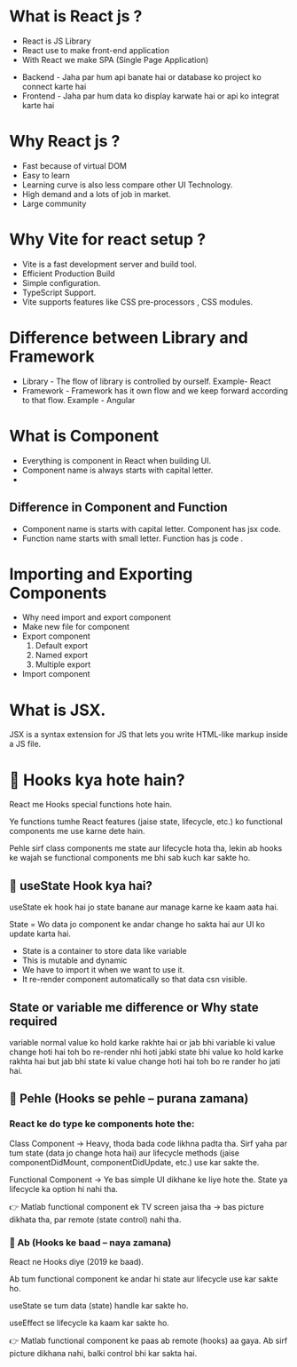 # What is React js ?
* React is JS Library
* React use to make front-end application 
* With React we make SPA (Single Page Application)

- Backend - Jaha par hum api banate hai or database ko project ko connect karte hai 
- Frontend - Jaha par hum data ko display karwate hai or api ko integrat karte hai 

# Why React js ?
- Fast because of virtual DOM
- Easy to learn 
- Learning curve is also less compare other UI Technology.
- High demand and a lots of job in market.
- Large community

# Why Vite for react setup ?
- Vite is a fast development server and build tool.
- Efficient Production Build 
- Simple configuration.
- TypeScript Support.
- Vite supports features like CSS pre-processors , CSS modules.

# Difference between Library and Framework
- Library - The flow of library is controlled by ourself.
  Example- React 
- Framework - Framework has it own flow and we keep forward according to that flow. 
  Example - Angular

# What is Component
- Everything is component in React when building UI.  
- Component name is always starts with capital letter.
- <Component /> 
## Difference in Component and Function 
- Component name is starts with capital letter. Component has jsx code.
- Function name starts with small letter. Function has js code .

# Importing and Exporting Components
- Why need import and export component
- Make new file for component
- Export component
  1. Default export 
  2. Named export 
  3. Multiple export
- Import component

# What is JSX.
JSX is a syntax extension for JS that lets you write HTML-like markup inside a JS file.

# 📌 Hooks kya hote hain?

React me Hooks special functions hote hain.

Ye functions tumhe React features (jaise state, lifecycle, etc.) ko functional components me use karne dete hain.

Pehle sirf class components me state aur lifecycle hota tha, lekin ab hooks ke wajah se functional components me bhi sab kuch kar sakte ho.

## 📌 useState Hook kya hai?
useState ek hook hai jo state banane aur manage karne ke kaam aata hai.

State = Wo data jo component ke andar change ho sakta hai aur UI ko update karta hai.

- State is a container to store data like variable 
- This is mutable and dynamic
- We have to import it when we want to use it.
- It re-render component automatically so that data csn visible.

## State or variable me difference or Why state required
variable normal value ko hold karke rakhte hai or jab bhi variable ki value change hoti hai toh bo re-render nhi hoti jabki state bhi value ko hold karke rakhta hai but jab bhi state ki value change hoti hai toh bo re rander ho jati hai.


## 📌 Pehle (Hooks se pehle – purana zamana)

### React ke do type ke components hote the:

Class Component → Heavy, thoda bada code likhna padta tha. Sirf yaha par tum state (data jo change hota hai) aur lifecycle methods (jaise componentDidMount, componentDidUpdate, etc.) use kar sakte the.

Functional Component → Ye bas simple UI dikhane ke liye hote the. State ya lifecycle ka option hi nahi tha.

👉 Matlab functional component ek TV screen jaisa tha → bas picture dikhata tha, par remote (state control) nahi tha.

### 📌 Ab (Hooks ke baad – naya zamana)

React ne Hooks diye (2019 ke baad).

Ab tum functional component ke andar hi state aur lifecycle use kar sakte ho.

useState se tum data (state) handle kar sakte ho.

useEffect se lifecycle ka kaam kar sakte ho.

👉 Matlab functional component ke paas ab remote (hooks) aa gaya. Ab sirf picture dikhana nahi, balki control bhi kar sakta hai.

